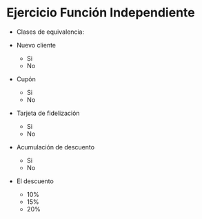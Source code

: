 
# Ejercicio Función Independiente

- Clases de equivalencia:

- Nuevo cliente
	- Si
	- No
- Cupón
	- Si 
	- No
- Tarjeta de fidelización
	- Si 
	- No
- Acumulación de descuento
	- Si
	- No
- El descuento
	- 10%
	- 15%
	- 20%

